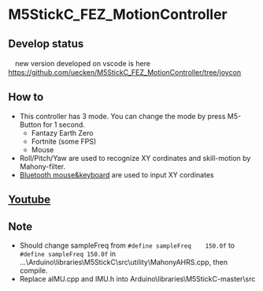 # M5StickC_FEZ_MotionController


## Develop status
　new version developed on vscode is here https://github.com/uecken/M5StickC_FEZ_MotionController/tree/joycon

## How to
 - This controller has 3 mode. You can change the mode by press M5-Button for 1 second.
   - Fantazy Earth Zero
   - Fortnite (some FPS)
   - Mouse
 - Roll/Pitch/Yaw are used to recognize XY cordinates and skill-motion by Mahony-filter.
 - [Bluetooth mouse&keyboard](https://github.com/blackketter/ESP32-BLE-Combo) are used to input XY cordinates 
## [Youtube](https://www.youtube.com/watch?v=hiMvGo1NXqg)

## Note
 - Should change sampleFreq from `#define sampleFreq	150.0f` to  `#define sampleFreq	150.0f` in ...\Arduino\libraries\M5StickC\src\utility\MahonyAHRS.cpp, then compile.
 - Replace aIMU.cpp and IMU.h into Arduino\libraries\M5StickC-master\src
